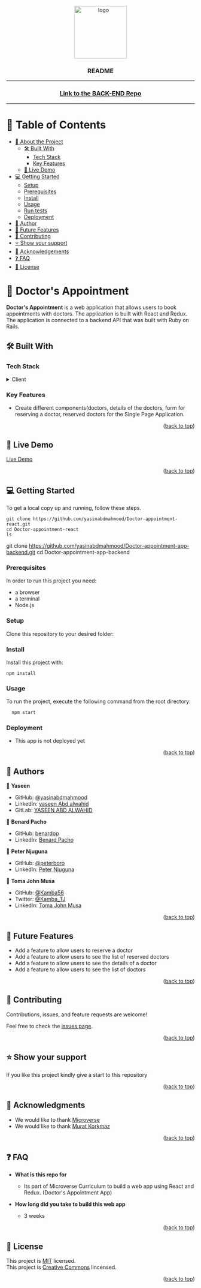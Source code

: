 <a name="readme-top"></a>
<div align="center">
  <img src="murple_logo.png" alt="logo" width="140"  height="auto" />
  <br/>
  <h3><b>README</b></h3>
  <hr/>
</div>
<div align="center">
  <h3><a href="https://github.com/yasinabdmahmood/Doctor-appointment-app-backend">Link to the BACK-END Repo</a></h3>
  <hr>
</div>

<!-- TABLE OF CONTENTS -->

# 📗 Table of Contents

- [📖 About the Project](#about-project)
  - [🛠 Built With](#built-with)
    - [Tech Stack](#tech-stack)
    - [Key Features](#key-features)
  - [🚀 Live Demo](#live-demo)
- [💻 Getting Started](#getting-started)
  - [Setup](#setup)
  - [Prerequisites](#prerequisites)
  - [Install](#install)
  - [Usage](#usage)
  - [Run tests](#run-tests)
  - [Deployment](#triangular_flag_on_post-deployment)
- [👥 Author](#author)
- [🔭 Future Features](#future-features)
- [🤝 Contributing](#contributing)
- [⭐️ Show your support](#support)
- [🙏 Acknowledgements](#acknowledgements)
- [❓ FAQ](#faq)
- [📝 License](#license)

<!-- PROJECT DESCRIPTION -->

# 📖 Doctor's Appointment<a name="about-project"></a>

**Doctor's Appointment** is a web application that allows users to book appointments with doctors. The application is built with React and Redux. The application is connected to a backend API that was built with Ruby on Rails.

## 🛠 Built With <a name="built-with"></a>

### Tech Stack <a name="tech-stack"></a>

<details>
  <summary>Client</summary>
  <ul>
    <li><a href="https://reactjs.org//">React JS</a></li>
  </ul>
</details>

<!-- Features -->

### Key Features <a name="key-features"></a>

- Create different components(doctors, details of the doctors, form for reserving a doctor, reserved doctors for the Single Page Application.

<p align="right">(<a href="#readme-top">back to top</a>)</p>

<!-- LIVE DEMO -->

## 🚀 Live Demo <a name="live-demo"></a>

[Live Demo](https://deft-horse-ba21a0.netlify.app/)

<p align="right">(<a href="#readme-top">back to top</a>)</p>

<!-- GETTING STARTED -->

## 💻 Getting Started <a name="getting-started"></a>

To get a local copy up and running, follow these steps.
````
git clone https://github.com/yasinabdmahmood/Doctor-appointment-react.git
cd Doctor-appointment-react
ls
````
git clone https://github.com/yasinabdmahmood/Doctor-appointment-app-backend.git
cd Doctor-appointment-app-backend

### Prerequisites

In order to run this project you need:

- a browser
- a terminal
- Node.js

### Setup

Clone this repository to your desired folder:

<!--
Example commands:

```sh
  cd my-folder
  git clone git@github.com:myaccount/my-project.git
```
--->

### Install

Install this project with:

````
npm install
````

### Usage

To run the project, execute the following command from the root directory:

```sh
  npm start
```

### Deployment

- This app is not deployed yet

<p align="right">(<a href="#readme-top">back to top</a>)</p>

<!-- AUTHORS -->

## 👥 Authors <a name="author"></a>

👤 **Yaseen**

- GitHub: [@yasinabdmahmood](https://github.com/yasinabdmahmood)
- LinkedIn: [yaseen Abd alwahid](https://www.linkedin.com/in/yaseen-abdalwahid/)
- GitLab: [YASEEN ABD ALWAHID](https://gitlab.com/yasinabdmahmood)

👤 **Benard Pacho**

- GitHub: [benardop](https://github.com/benardop)
- LinkedIn: [Benard Pacho](https://www.linkedin.com/in/benardpacho/)

👤 **Peter Njuguna**

- GitHub: [@peterboro](https://github.com/peterboro)
- LinkedIn: [Peter Njuguna](https://www.linkedin.com/in/peter-n-3bb940122/)

👤 **Toma John Musa**

- GitHub: [@Kamba56](https://github.com/Kamba56)
- Twitter: [@Kamba_TJ](https://twitter.com/Kamba_TJ)
- LinkedIn: [Toma John Musa](https://www.linkedin.com/in/toma-john-47092622b/)

<p align="right">(<a href="#readme-top">back to top</a>)</p>

<!-- FUTURE FEATURES -->

## 🔭 Future Features <a name="future-features"></a>

- Add a feature to allow users to reserve a doctor
- Add a feature to allow users to see the list of reserved doctors
- Add a feature to allow users to see the details of a doctor
- Add a feature to allow users to see the list of doctors

<p align="right">(<a href="#readme-top">back to top</a>)</p>

<!-- CONTRIBUTING -->

## 🤝 Contributing <a name="contributing"></a>

Contributions, issues, and feature requests are welcome!

Feel free to check the [issues page](../../issues/).

<p align="right">(<a href="#readme-top">back to top</a>)</p>

<!-- SUPPORT -->

## ⭐️ Show your support <a name="support"></a>

If you like this project kindly give a start to this repository

<p align="right">(<a href="#readme-top">back to top</a>)</p>

<!-- ACKNOWLEDGEMENTS -->

## 🙏 Acknowledgments <a name="acknowledgements"></a>

- We would like to thank [Microverse](https://www.microverse.org/)
- We would like to thank [Murat Korkmaz](https://www.behance.net/muratk)

<p align="right">(<a href="#readme-top">back to top</a>)</p>

<!-- FAQ (optional) -->

## ❓ FAQ <a name="faq"></a>

- **What is this repo for**

  - Its part of Microverse Curriculum to build a web app using React and Redux. (Doctor's Appointment App)

- **How long did you take to build this web app**

  - 3 weeks

<p align="right">(<a href="#readme-top">back to top</a>)</p>

<!-- LICENSE -->

## 📝 License <a name="license"></a>

This project is [MIT](./MIT.md) licensed.  
This project is [Creative Commons](https://creativecommons.org/licenses/by-nc/4.0/) lincensed.

<p align="right">(<a href="#readme-top">back to top</a>)</p>